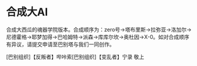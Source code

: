 ﻿# 合成大AI #

合成大西瓜的魂器学院版本。合成顺序为：zero号->塔布里斯->拉弥亚->洛加尔->尼德霍格->耶梦加得->巴哈姆特->派森->库库尔坎->奥杜因->X-0。如对合成顺序有异议，请提交申请至巴别塔与我们一同创作。

[巴别组织]【反叛者】哔咔索[巴别组织]【变乱者】宁录 敬上